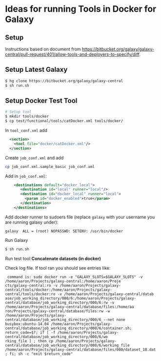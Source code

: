 Ideas for running Tools in Docker for Galaxy
============

Setup
-----

Instructions based on document from https://bitbucket.org/galaxy/galaxy-central/pull-request/401/allow-tools-and-deployers-to-specify/diff.

Setup Latest Galaxy
-------------------

```bash
$ hg clone https://bitbucket.org/galaxy/galaxy-central
$ sh run.sh
```

Setup Docker Test Tool
----------------------

```bash
# Setup tool
$ mkdir tools/docker
$ cp test/functional/tools/catDocker.xml tools/docker/
```

In `tool_conf.xml` add 

```xml
  <section>
    <tool file="docker/catDocker.xml"/>
  </section>
```

Create `job_conf.xml` and add

```bash
cp job_conf.xml.sample_basic job_conf.xml
```

Add in `job_conf.xml`:

```xml
    <destinations default="docker_local">
       <destination id="local" runner="local"/>
       <destination id="docker_local" runner="local">
         <param id="docker_enabled">true</param>
       </destination>
    </destinations>
```

Add docker runner to sudoers file (replace `galaxy` with your username you are running galaxy under):

```
galaxy  ALL = (root) NOPASSWD: SETENV: /usr/bin/docker
```

Run Galaxy

```bash
$ sh run.sh
```

Run test tool **Concatenate datasets (in docker)**

Check log file.  If tool ran you should see entries like:

```
 command is: sudo docker run -e "GALAXY_SLOTS=$GALAXY_SLOTS" -v /home/aaron/Projects/galaxy-central:/home/aaron/Proje
cts/galaxy-central:ro -v /home/aaron/Projects/galaxy-central/tools/docker:/home/aaron/Projects/galaxy-central/tools/docker:ro -v /home/aaron/Projects/galaxy-central/datab
ase/job_working_directory/000/6:/home/aaron/Projects/galaxy-central/database/job_working_directory/000/6:rw -v /home/aaron/Projects/galaxy-central/database/files:/home/aa
ron/Projects/galaxy-central/database/files:rw -w /home/aaron/Projects/galaxy-central/database/job_working_directory/000/6 --net none busybox:ubuntu-14.04 /home/aaron/Projects/galaxy-central/database/job_working_directory/000/6/container.sh; return_code=$?; if [ -f /home/aaron/Projects/galaxy-central/database/job_working_directory/000/6/wo
rking_file ] ; then cp /home/aaron/Projects/galaxy-central/database/job_working_directory/000/6/working_file /home/aaron/Projects/galaxy-central/database/files/000/dataset_10.dat ; fi; sh -c "exit $return_code"
```
